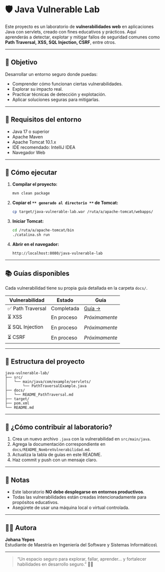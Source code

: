 # 🛡️ Java Vulnerable Lab

Este proyecto es un laboratorio de **vulnerabilidades web** en aplicaciones Java con servlets, creado con fines educativos y prácticos. Aquí aprenderás a detectar, explotar y mitigar fallos de seguridad comunes como **Path Traversal, XSS, SQL Injection, CSRF**, entre otros.

---

## 🎯 Objetivo

Desarrollar un entorno seguro donde puedas:

- Comprender cómo funcionan ciertas vulnerabilidades.
- Explorar su impacto real.
- Practicar técnicas de detección y explotación.
- Aplicar soluciones seguras para mitigarlas.

---

## 🧪 Requisitos del entorno

- Java 17 o superior
- Apache Maven
- Apache Tomcat 10.1.x
- IDE recomendado: IntelliJ IDEA
- Navegador Web

---

## 🚀 Cómo ejecutar

1. **Compilar el proyecto:**

   ```bash
   mvn clean package
   ```

2. **Copiar el **``** generado al directorio **``** de Tomcat:**

   ```bash
   cp target/java-vulnerable-lab.war /ruta/a/apache-tomcat/webapps/
   ```

3. **Iniciar Tomcat:**

   ```bash
   cd /ruta/a/apache-tomcat/bin
   ./catalina.sh run
   ```

4. **Abrir en el navegador:**

   ```
   http://localhost:8080/java-vulnerable-lab
   ```

---

## 📚 Guías disponibles

Cada vulnerabilidad tiene su propia guía detallada en la carpeta `docs/`.

| Vulnerabilidad   | Estado     | Guía                                   |
| ---------------- | ---------- | -------------------------------------- |
| ✅ Path Traversal | Completada | [Guía →](docs/README_PathTraversal.md) |
| ⏳ XSS            | En proceso | *Próximamente*                         |
| ⏳ SQL Injection  | En proceso | *Próximamente*                         |
| ⏳ CSRF           | En proceso | *Próximamente*                         |

---

## 🧠 Estructura del proyecto

```
java-vulnerable-lab/
├── src/
│   └── main/java/com/example/servlets/
│       └── PathTraversalExample.java
├── docs/
│   └── README_PathTraversal.md
├── target/
├── pom.xml
└── README.md
```

---

## 🧰 ¿Cómo contribuir al laboratorio?

1. Crea un nuevo archivo `.java` con la vulnerabilidad en `src/main/java`.
2. Agrega la documentación correspondiente en `docs/README_NombreVulnerabilidad.md`.
3. Actualiza la tabla de guías en este README.
4. Haz commit y push con un mensaje claro.

---

## 📝 Notas

- Este laboratorio **NO debe desplegarse en entornos productivos**.
- Todas las vulnerabilidades están creadas intencionadamente para propósitos educativos.
- Asegúrete de usar una máquina local o virtual controlada.

---

## 👩‍💻 Autora

**Johana Yepes**\
Estudiante de Maestría en Ingeniería del Software y Sistemas Informáticos\


---

> “Un espacio seguro para explorar, fallar, aprender... y fortalecer habilidades en desarrollo seguro.” 🧠🔐


